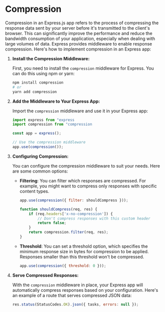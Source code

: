 # Compression

Compression in an Express.js app refers to the process of compressing the response data sent by your server before it's transmitted to the client's browser. This can significantly improve the performance and reduce the bandwidth consumption of your application, especially when dealing with large volumes of data. Express provides middleware to enable response compression. Here's how to implement compression in an Express app:

1. **Install the Compression Middleware:**

    First, you need to install the `compression` middleware for Express. You can do this using npm or yarn:

    ```bash
    npm install compression
    # or
    yarn add compression
    ```

2. **Add the Middleware to Your Express App:**

    Import the `compression` middleware and use it in your Express app:

    ```javascript
    import express from "express
    import compression from "compression

    const app = express();

    // Use the compression middleware
    app.use(compression());
    ```

3. **Configuring Compression:**

    You can configure the compression middleware to suit your needs. Here are some common options:

    - **Filtering**: You can filter which responses are compressed. For example, you might want to compress only responses with specific content types.

        ```javascript
        app.use(compression({ filter: shouldCompress }));

        function shouldCompress(req, res) {
            if (req.headers['x-no-compression']) {
                // Don't compress responses with this custom header
                return false;
            }
            return compression.filter(req, res);
        }
        ```

    - **Threshold**: You can set a threshold option, which specifies the minimum response size in bytes for compression to be applied. Responses smaller than this threshold won't be compressed.

        ```javascript
        app.use(compression({ threshold: 0 }));
        ```

4. **Serve Compressed Responses:**

    With the `compression` middleware in place, your Express app will automatically compress responses based on your configuration. Here's an example of a route that serves compressed JSON data:

    ```javascript
    res.status(StatusCodes.OK).json({ tasks, errors: null });
    ```
